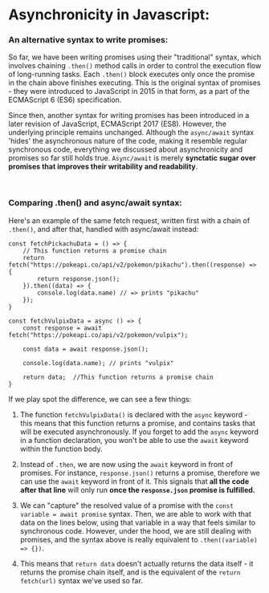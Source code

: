 # Asynchronicity in Javascript: 

### An alternative syntax to write promises:

So far, we have been writing promises using their "traditional" syntax, which involves chaining ```.then()``` method calls in order to control the execution flow of long-running tasks. Each ```.then()``` block executes only once the promise in the chain above finishes executing. This is the original syntax of promises - they were introduced to JavaScript in 2015 in that form, as a part of the ECMAScript 6 (ES6) specification. 

Since then, another syntax for writing promises has been introduced in a later revision of JavaScript, ECMAScript 2017 (ES8). However, the underlying principle remains unchanged. Although the ```async/await``` syntax 'hides' the asynchronous nature of the code, making it resemble regular synchronous code, everything we discussed about asynchronicity and promises so far still holds true. ```Async/await``` is merely **synctatic sugar over promises that improves their writability and readability**. 

<br>

### Comparing .then() and async/await syntax: 

Here's an example of the same fetch request, written first with a chain of ```.then()```, and after that, handled with async/await instead: 

```
const fetchPickachuData = () => {
    // This function returns a promise chain
    return fetch("https://pokeapi.co/api/v2/pokemon/pikachu").then((response) => {
        return response.json();
    }).then((data) => {
        console.log(data.name) // => prints "pikachu"
    });
}

const fetchVulpixData = async () => {
    const response = await fetch("https://pokeapi.co/api/v2/pokemon/vulpix");

    const data = await response.json(); 

    console.log(data.name); // prints "vulpix"

    return data;  //This function returns a promise chain
}
```

If we play spot the difference, we can see a few things: 

1. The function ```fetchVulpixData()``` is declared with the ```async``` keyword - this means that this function returns a promise, and contains tasks that will be executed asynchronously. If you forget to add the ```async``` keyword in a function declaration, you won't be able to use the ```await``` keyword within the function body. 

1. Instead of ```.then```, we are now using the ```await``` keyword in front of promises. For instance, ```response.json()``` returns a promise, therefore we can use the ```await``` keyword in front of it. This signals that **all the code after that line** will only run **once the ```response.json``` promise is fulfilled.**

1. We can "capture" the resolved value of a promise with the ```const variable = await promise``` syntax. Then, we are able to work with that data on the lines below, using that variable in a way that feels similar to synchronous code. However, under the hood, we are still dealing with promises, and the syntax above is really equivalent to ```.then((variable) => {})```.

1. This means that ```return data``` doesn't actually returns the data itself - it returns the promise chain itself, and is the equivalent of the ```return fetch(url)``` syntax we've used so far. 

